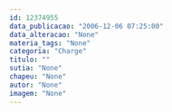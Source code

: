 ```yaml
---
id: 12374955
data_publicacao: "2006-12-06 07:25:00"
data_alteracao: "None"
materia_tags: "None"
categoria: "Charge"
titulo: ""
sutia: "None"
chapeu: "None"
autor: "None"
imagem: "None"
---
```

<p> </p>
